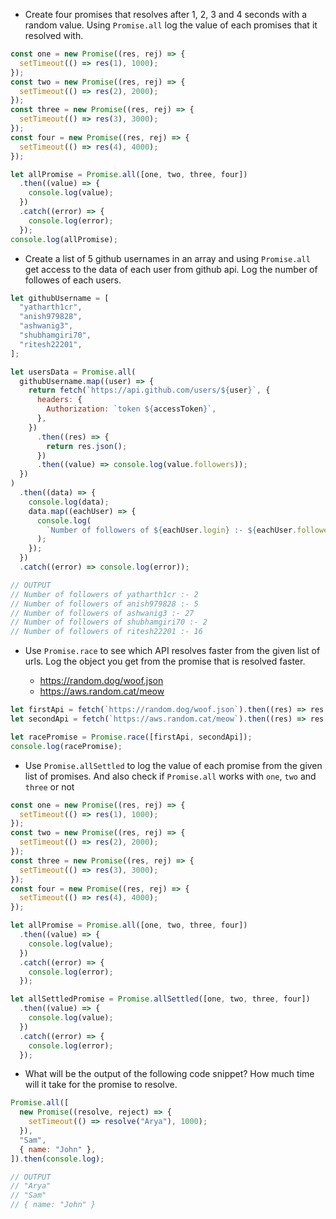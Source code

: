 - Create four promises that resolves after 1, 2, 3 and 4 seconds with a random value. Using `Promise.all` log the value of each promises that it resolved with.

```js
const one = new Promise((res, rej) => {
  setTimeout(() => res(1), 1000);
});
const two = new Promise((res, rej) => {
  setTimeout(() => res(2), 2000);
});
const three = new Promise((res, rej) => {
  setTimeout(() => res(3), 3000);
});
const four = new Promise((res, rej) => {
  setTimeout(() => res(4), 4000);
});

let allPromise = Promise.all([one, two, three, four])
  .then((value) => {
    console.log(value);
  })
  .catch((error) => {
    console.log(error);
  });
console.log(allPromise);
```

- Create a list of 5 github usernames in an array and using `Promise.all` get access to the data of each user from github api. Log the number of followes of each users.

```js
let githubUsername = [
  "yatharth1cr",
  "anish979828",
  "ashwanig3",
  "shubhamgiri70",
  "ritesh22201",
];

let usersData = Promise.all(
  githubUsername.map((user) => {
    return fetch(`https://api.github.com/users/${user}`, {
      headers: {
        Authorization: `token ${accessToken}`,
      },
    })
      .then((res) => {
        return res.json();
      })
      .then((value) => console.log(value.followers));
  })
)
  .then((data) => {
    console.log(data);
    data.map((eachUser) => {
      console.log(
        `Number of followers of ${eachUser.login} :- ${eachUser.followers}`
      );
    });
  })
  .catch((error) => console.log(error));

// OUTPUT
// Number of followers of yatharth1cr :- 2
// Number of followers of anish979828 :- 5
// Number of followers of ashwanig3 :- 27
// Number of followers of shubhamgiri70 :- 2
// Number of followers of ritesh22201 :- 16
```

- Use `Promise.race` to see which API resolves faster from the given list of urls. Log the object you get from the promise that is resolved faster.

  - https://random.dog/woof.json
  - https://aws.random.cat/meow

```js
let firstApi = fetch(`https://random.dog/woof.json`).then((res) => res.json());
let secondApi = fetch(`https://aws.random.cat/meow`).then((res) => res.json());

let racePromise = Promise.race([firstApi, secondApi]);
console.log(racePromise);
```

- Use `Promise.allSettled` to log the value of each promise from the given list of promises. And also check if `Promise.all` works with `one`, `two` and `three` or not

```js
const one = new Promise((res, rej) => {
  setTimeout(() => res(1), 1000);
});
const two = new Promise((res, rej) => {
  setTimeout(() => res(2), 2000);
});
const three = new Promise((res, rej) => {
  setTimeout(() => res(3), 3000);
});
const four = new Promise((res, rej) => {
  setTimeout(() => res(4), 4000);
});

let allPromise = Promise.all([one, two, three, four])
  .then((value) => {
    console.log(value);
  })
  .catch((error) => {
    console.log(error);
  });

let allSettledPromise = Promise.allSettled([one, two, three, four])
  .then((value) => {
    console.log(value);
  })
  .catch((error) => {
    console.log(error);
  });
```

- What will be the output of the following code snippet? How much time will it take for the promise to resolve.

```js
Promise.all([
  new Promise((resolve, reject) => {
    setTimeout(() => resolve("Arya"), 1000);
  }),
  "Sam",
  { name: "John" },
]).then(console.log);

// OUTPUT
// "Arya"
// "Sam"
// { name: "John" }
```
